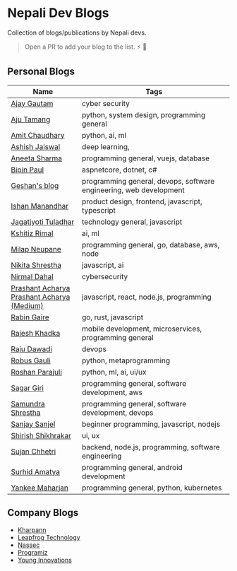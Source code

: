 # Nepali Dev Blogs
Collection of blogs/publications by Nepali devs.

> Open a PR to add your blog to the list. :zap: :rocket:

## Personal Blogs

Name | Tags
------------ | -------------
[Ajay Gautam](https://medium.com/@evilboyajay) | cyber security
[Aju Tamang](https://www.csaju.com) | python, system design, programming general
[Amit Chaudhary](https://amitness.com/) | python, ai, ml
[Ashish Jaiswal](https://jashish.com.np/blog/) | deep learning,
[Aneeta Sharma](https://medium.com/@anaida07) | programming general, vuejs, database
[Bipin Paul](https://bipinpaul.com/) | aspnetcore, dotnet, c#
[Geshan's blog](https://geshan.com.np/posts/1/) | programming general, devops, software engineering, web development
[Ishan Manandhar](https://medium.com/@ishan02016) | product design, frontend, javascript, typescript
[Jagatjyoti Tuladhar](https://medium.com/@jagatjyoti.1si13cs040) | technology general, javascript
[Kshitiz Rimal](https://medium.com/@kshitizrimal) | ai, ml
[Milap Neupane](https://milapneupane.com.np/) | programming general, go, database, aws, node
[Nikita Shrestha](https://sthaniki.medium.com/) | javascript, ai
[Nirmal Dahal](https://nirmaldahal.com.np/#latestnews) | cybersecurity
[Prashant Acharya](https://www.bigomega.dev/) <br/> [Prashant Acharya (Medium)](https://medium.com/@prashaantacharya) | javascript, react, node.js, programming
[Rabin Gaire](https://medium.com/@rabin_gaire) | go, rust, javascript
[Rajesh Khadka](https://medium.com/@rajesh_khadka) | mobile development, microservices, programming general
[Raju Dawadi](https://medium.com/@dwdraju) | devops
[Robus Gauli](https://medium.com/@robusgauli) | python, metaprogramming
[Roshan Parajuli](https://blogs.roshanparajuli.com.np/) | python, ml, ai, ui/ux
[Sagar Giri](https://girisagar46.github.io/) | programming general, software development, aws
[Samundra Shrestha](https://www.samundra.com.np/) | programming general, software development, devops
[Sanjay Sanjel](https://dev.to/nepalilab) | beginner programming, javascript, nodejs
[Shirish Shikhrakar](https://ux360.design/) | ui, ux
[Sujan Chhetri](https://sujanchhetri.dev/blog) | backend, node.js, programming, software engineering
[Surhid Amatya](https://medium.com/@surhid.amatya) | programming general, android development
[Yankee Maharjan](https://yankeexe.medium.com/) | programming general, python, kubernetes

## Company Blogs
- [Kharpann](https://kharpann.com/blog/)
- [Leapfrog Technology](https://lftechnology.com/blog)
- [Nassec](https://medium.com/nassec-cybersecurity-writeups)
- [Programiz](https://www.programiz.com/blog/)
- [Young Innovations](https://blog.yipl.com.np/)
